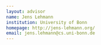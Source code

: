 ```yaml
---
layout: advisor
name: Jens Lehmann
institution: University of Bonn
homepage: http://jens-lehmann.org/
email: jens.lehmann@cs.uni-bonn.de
---
```

